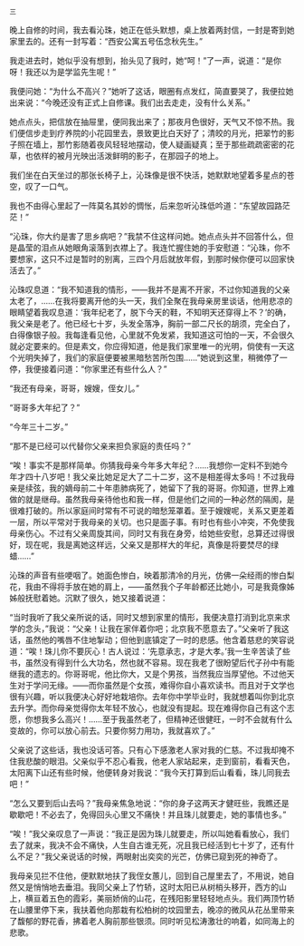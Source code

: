     三 

   晚上自修的时间，我去看沁珠，她正在低头默想，桌上放着两封信，一封是寄到她家里去的。还有一封写着：“西安公寓五号伍念秋先生。”

   我走进去时，她似乎没有想到，抬头见了我时，她“呵！”了一声，说道：“是你呀！我还以为是学监先生呢！”

   我便问她：“为什么不高兴？”她听了这话，眼圈有点发红，简直要哭了，我便拉她出来说：“今晚还没有正式上自修课。我们出去走走，没有什么关系。”

   她点点头，把信放在抽屉里，便同我出来了；那夜月色很好，天气又不惊不热。我们便信步走到疗养院的小花园里去，景致更比白天好了；清皎的月光，把翠竹的影子照在墙上，那竹影随着夜风轻轻地摆动，使人疑画疑真；至于那些疏疏密密的花草，也依样的被月光映出活泼鲜明的影子，在那园子的地上。

   我们坐在白天坐过的那张长椅子上，沁珠像是很不快活，她默默地望着多星点的苍空，叹了一口气。

   我也不由得心里起了一阵莫名其妙的惆怅，后来忽听沁珠低吟道：“东望故园路茫茫！”

   “沁珠，你大约是害了思乡病吧？”我禁不住这样问她。她点点头并不回答什么，但是晶莹的泪点从她眼角滚落到衣襟上了。我连忙握住她的手安慰道：“沁珠，你不要想家，这只不过是暂时的别离，三四个月后就放年假，到那时候你便可以回家快活去了。”

   沁珠叹息道：“我不知道我的情形，——我并不是离不开家，不过你知道我的父亲太老了，……在我将要离开他的头一天，我们全聚在我母亲房里谈话，他用悲凉的眼睛望着我叹息道：‘我年纪老了，脱下今天的鞋，不知明天还穿得上不？’的确，我父亲是老了。他已经七十岁，头发全落净，胸前一部二尺长的胡须，完全白了，白得像银子般。我每逢看见他，心里就不免发紧，我知道这可怕的一天，不会很久就必定要来的。但是素文，你应得知道，他是我们家里唯一的光明，倘使有一天这个光明失掉了，我们的家庭便要被黑暗愁苦所包围……”她说到这里，稍微停了一停，我便接着问道：“你家里还有些什么人？”

   “我还有母亲，哥哥，嫂嫂，侄女儿。”

   “哥哥多大年纪了？”

   “今年三十二岁。”

   “那不是已经可以代替你父亲来担负家庭的责任吗？”

   “唉！事实不是那样简单。你猜我母亲今年多大年纪？……我想你一定料不到她今年才四十八岁吧！我父亲比她足足大了二十二岁，这不是相差得太多吗！不过我母亲是续弦，我的嫡母前二十年患肺病死了，她留下了我的哥哥。你知道，世界上难做的就是继母。虽然我母亲待他也和我一样，但是他们之间的一种必然的隔阂，是很难打破的。所以家庭间时常有不可说的暗愁笼罩着。至于嫂嫂呢，关系又更差着一层，所以平常对于我母亲的关切。也只是面子事。有时也有些小冲突，不免使我母亲伤心。不过有父亲周旋其间，同时又有我在身旁，给她些安慰，总算还过得很好，现在呢，我是离她这样远，父亲又是那样大的年纪，真像是将要焚尽的绿蜡……”

   沁珠的声音有些哽咽了。她面色惨白，映着那清冷的月光，仿佛一朵经雨的惨白梨花，我由不得将手放在她的肩上，——虽然我个子年龄都还比她小，可是我竟像姊姊般抚慰着她。沉默了很久，她又接着说道：

   “当时我听了我父亲所说的话，同时又想到家里的情形，我便决意打消到北京来求学的念头，”我说：“父亲！让我在家伴着你吧；北京我不愿意去了。”父亲听了我这话，虽然他的嘴唇不住地掣动；但他到底镇定了一时的悲感。他含着慈悲的笑容说道：“唉！珠儿你不要灰心！古人说过：‘先意承志，才是大孝。’我一生辛苦读了些书，虽然没有得到什么大功名，然也就不容易。现在我老了很盼望后代子孙中有能继我的遗志的。你哥哥呢，他比你大，又是个男孩，当然我应当厚望他。不过他天生对于学问无缘。——而你虽然是个女孩，难得你自小喜欢读书。而且对于文学也很有兴趣，听以我便决心好好地栽培你。去年你中学毕业时，我就想着叫你到北京去升学。而你母亲觉得你太年轻不放心，也就没有提起。现在难得你自己有这个志愿，你想我多么高兴！……至于我虽然老了，但精神还很健旺，一时不会就有什么变故的，你可以放心前去。只要你努力用功，我就喜欢了。”

   父亲说了这些话，我也没话可答。只有心下感激老人家对我的仁慈。不过我却掩不住我悲酸的眼泪。父亲似乎不忍心看我，他老人家站起来，走到窗前，看看天色，太阳离下山还有些时候，他便转身对我说：“我今天打算到后山看看，珠儿同我去吧！”

   “怎么又要到后山去吗？”我母亲焦急地说：“你的身子这两天才健旺些，我瞧还是歇歇吧！不必去了，免得回头心里又不痛快！并且珠儿就要走，她的事情也多。”

   “唉！”我父亲叹息了一声说：“我正是因为珠儿就要走，所以叫她看看放心，我们去了就来，我决不会不痛快，人生自古谁无死，况且我已经活到七十岁了，还有什么不足？”我父亲说话的时候，两眼射出奕奕的光芒，仿佛已窥到死的神奇了。

   我母亲见拦不住他，便默默地扶了我侄女蕙儿，回到自己屋里去了，不用说，她自然又是悄悄地去垂泪。我同父亲上了竹轿，这时太阳已从树梢头移开，西方的山上，横亘着五色的霞彩，美丽娇俏的山花，在残阳影里轻轻地点头。我们两顶竹轿在山腰里停下来，我扶着他向那栽有松柏树的坟园里去，晚凉的微风从花丛里带来了馥郁的野花香，拂着老人胸前那些银须。同时听见松涛激壮的响着，如同海上的悲歌。

